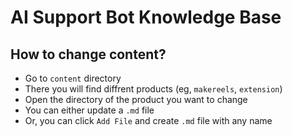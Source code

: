 # AI Support Bot Knowledge Base

## How to change content?

- Go to `content` directory
- There you will find diffrent products (eg, `makereels`, `extension`)
- Open the directory of the product you want to change
- You can either update a `.md` file
- Or, you can click `Add File` and create `.md` file with any name
